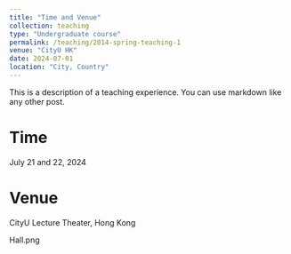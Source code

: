 ```yaml
---
title: "Time and Venue"
collection: teaching
type: "Undergraduate course"
permalink: /teaching/2014-spring-teaching-1
venue: "CityU HK"
date: 2024-07-01
location: "City, Country"
---
```


This is a description of a teaching experience. You can use markdown like any other post.

Time
======

July 21 and 22, 2024


Venue
======

CityU Lecture Theater, Hong Kong


Hall.png
